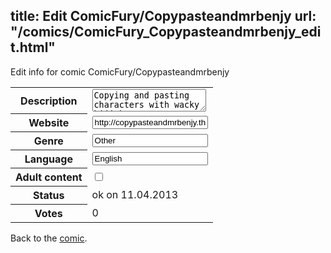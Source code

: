 title: Edit ComicFury/Copypasteandmrbenjy
url: "/comics/ComicFury_Copypasteandmrbenjy_edit.html"
---
Edit info for comic ComicFury/Copypasteandmrbenjy

<form name="comic" action="http://gaepostmail.appengine.com/comic" name="post">
<table class="comicinfo">
<tr>
<th>Description</th><td><textarea name="description">Copying and pasting characters with wacky hijinks! HI-LARTY ENSUES!</textarea></td>
</tr>
<tr>
<th>Website</th><td><input type="text" name="url" value="http://copypasteandmrbenjy.thecomicseries.com/"/></td>
</tr>
<tr>
<th>Genre</th><td><input type="text" name="genre" value="Other"/></td>
</tr>
<tr>
<th>Language</th><td><input type="text" name="language" value="English"/></td>
</tr>
<tr>
<th>Adult content</th><td><input type="checkbox" name="adult" value="adult" /></td>
</tr>
<tr>
<th>Status</th><td>ok on 11.04.2013</td>
</tr>
<tr>
<th>Votes</th><td>0</div></td>
</tr>
</table>
</form>

Back to the [comic](/comics/ComicFury_Copypasteandmrbenjy.html).
